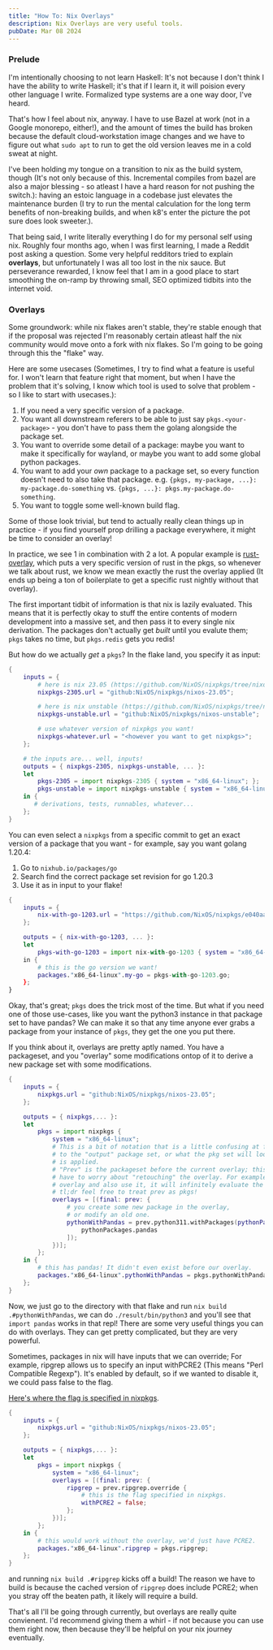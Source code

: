 ```yaml
---
title: "How To: Nix Overlays"
description: Nix Overlays are very useful tools.
pubDate: Mar 08 2024
---
```


### Prelude

I'm intentionally choosing to not learn Haskell: It's not because I don't think I have the ability to write Haskell; it's that if I learn it, it will poision every other language I write. Formalized type systems are a one way door, I've heard.

That's how I feel about nix, anyway. I have to use Bazel at work (not in a Google monorepo, either!), and the amount of times the build has broken because the default cloud-workstation image changes and we have to figure out what `sudo apt` to run to get the old version leaves me in a cold sweat at night. 

I've been holding my tongue on a transition to nix as the build system, though (It's not only because of this. Incremental compiles from bazel are also a major blessing - so atleast I have a hard reason for not pushing the switch.): having an estoic language in a codebase just elevates the maintenance burden (I try to run the mental calculation for the long term benefits of non-breaking builds, and when k8's enter the picture the pot sure does look sweeter.).

That being said, I write literally everything I do for my personal self using nix. Roughly four months ago, when I was first learning, I made a Reddit post asking a question. Some very helpful redditors tried to explain **overlays**, but unfortunately I was all too lost in the nix sauce. But perseverance rewarded, I know feel that I am in a good place to start smoothing the on-ramp by throwing small, SEO optimized tidbits into the internet void.

### Overlays

Some groundwork: while nix flakes aren't stable, they're stable enough that if the proposal was rejected I'm reasonably certain atleast half the nix community would move onto a fork with nix flakes. So I'm going to be going through this the "flake" way.

Here are some usecases (Sometimes, I try to find what a feature is useful for. I won't learn that feature right that moment, but when I have the problem that it's solving, I know which tool is used to solve that problem - so I like to start with usecases.): 

1. If you need a very specific version of a package.
2. You want all downstream referers to be able to just say `pkgs.<your-package>` - you don't have to pass them the golang alongside the package set. 
3. You want to override some detail of a package: maybe you want to make it specifically for wayland, or maybe you want to add some global python packages.
4. You want to add your _own_ package to a package set, so every function doesn't need to also take that package. e.g. `{pkgs, my-package, ...}: my-package.do-something` vs. `{pkgs, ...}: pkgs.my-package.do-something`. 
5. You want to toggle some well-known build flag.

Some of those look trivial, but tend to actually really clean things up in practice - if you find yourself prop drilling a package everywhere, it might be time to consider an overlay!

In practice, we see 1 in combination with 2 a lot. A popular example is [rust-overlay](https://github.com/oxalica/rust-overlay), which puts a very specific version of rust in the pkgs, so whenever we talk about rust, we know we mean exactly the rust the overlay applied (It ends up being a ton of boilerplate to get a specific rust nightly without that overlay).

The first important tidbit of information is that nix is lazily evaluated. This means that it is perfectly okay to stuff the entire contents of modern development into a massive set, and then pass it to every single nix derivation. The packages don't actually get _built_ until you evalute them; `pkgs` takes no time, but `pkgs.redis` gets you redis!

But how do we actually _get_ a `pkgs`? In the flake land, you specify it as input:

```nix
{
    inputs = {
        # here is nix 23.05 (https://github.com/NixOS/nixpkgs/tree/nixos-23.05)
        nixpkgs-2305.url = "github:NixOS/nixpkgs/nixos-23.05";

        # here is nix unstable (https://github.com/NixOS/nixpkgs/tree/nixos-unstable)
        nixpkgs-unstable.url = "github:NixOS/nixpkgs/nixos-unstable";

        # use whatever version of nixpkgs you want!
        nixpkgs-whatever.url = "<however you want to get nixpkgs>";
    };

    # the inputs are... well, inputs!
    outputs = { nixpkgs-2305, nixpkgs-unstable, ... }: 
    let
        pkgs-2305 = import nixpkgs-2305 { system = "x86_64-linux"; };
        pkgs-unstable = import nixpkgs-unstable { system = "x86_64-linux"; };
    in {
       # derivations, tests, runnables, whatever... 
    };
}
```

You can even select a `nixpkgs` from a specific commit to get an exact version of a package that you want - for example, say you want golang 1.20.4: 

1. Go to `nixhub.io/packages/go`
2. Search find the correct package set revision for go 1.20.3
3. Use it as in input to your flake!


```nix
{
    inputs = {
        nix-with-go-1203.url = "https://github.com/NixOS/nixpkgs/e040aab15638aaf8d0786894851a2b1ca09a7baf";
    };

    outputs = { nix-with-go-1203, ... }: 
    let
        pkgs-with-go-1203 = import nix-with-go-1203 { system = "x86_64-linux"; };
    in {
        # this is the go version we want!
        packages."x86_64-linux".my-go = pkgs-with-go-1203.go;
    };
}
```

Okay, that's great; `pkgs` does the trick most of the time. But what if you need one of those use-cases, like you want the python3 instance in that package set to have pandas? We can make it so that any time anyone ever grabs a package from your instance of `pkgs`, they get the one you put there.

If you think about it, overlays are pretty aptly named. You have a packageset, and you "overlay" some modifications ontop of it to derive a new package set with some modifications.

```nix
{
    inputs = {
        nixpkgs.url = "github:NixOS/nixpkgs/nixos-23.05";
    };

    outputs = { nixpkgs,... }: 
    let
        pkgs = import nixpkgs { 
            system = "x86_64-linux"; 
            # This is a bit of notation that is a little confusing at first. `final` refers 
            # to the "output" package set, or what the pkg set will look like after the overlay
            # is applied. 
            # "Prev" is the packageset before the current overlay; this is helpful because we don't
            # have to worry about "retouching" the overlay. For example, if we set `final.a` in the
            # overlay and also use it, it will infinitely evaluate the overlay.
            # tl;dr feel free to treat prev as pkgs!
            overlays = [(final: prev: {
                # you create some new package in the overlay,
                # or modify an old one.
                pythonWithPandas = prev.python311.withPackages(pythonPackages: [ 
                    pythonPackages.pandas 
                ]);
            })];
        };
    in {
        # this has pandas! It didn't even exist before our overlay.
        packages."x86_64-linux".pythonWithPandas = pkgs.pythonWithPandas;
    };
}
```

Now, we just go to the directory with that flake and run `nix build .#pythonWithPandas`, we can do `./result/bin/python3`  and you'll see that `import pandas` works in that repl! There are some very useful things you can do with overlays. They can get pretty complicated, but they are very powerful.

Sometimes, packages in nix will have inputs that we can override; For example, ripgrep allows us to specify an input withPCRE2 (This means "Perl Compatible Regexp"). It's enabled by default, so if we wanted to disable it, we could pass false to the flag.

[Here's where the flag is specified in nixpkgs](https://github.com/NixOS/nixpkgs/blob/de66856bf823415928efe2088c1cc125fce7fffc/pkgs/tools/text/ripgrep/default.nix#L8C3-L8C12).


```nix
{
    inputs = {
        nixpkgs.url = "github:NixOS/nixpkgs/nixos-23.05";
    };

    outputs = { nixpkgs,... }: 
    let
        pkgs = import nixpkgs { 
            system = "x86_64-linux"; 
            overlays = [(final: prev: {
                ripgrep = prev.ripgrep.override {
                    # this is the flag specified in nixpkgs.
                    withPCRE2 = false;
                };
            })];
        };
    in {
        # this would work without the overlay, we'd just have PCRE2.
        packages."x86_64-linux".ripgrep = pkgs.ripgrep;
    };
}
```

and running `nix build .#ripgrep` kicks off a build! The reason we have to build is because the cached version of `ripgrep` does include PCRE2; when you stray off the beaten path, it likely will require a build. 

That's all I'll be going through currently, but overlays are really quite convienent. I'd recommend giving them a whirl - if not because you can use them right now, then because they'll be helpful on your nix journey eventually.



